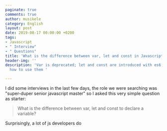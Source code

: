 ```yaml
---
paginate: true
comments: true
author: musikele
category: English
layout: post
date: 2019-08-17 00:00:00 +0200
tags:
- Javascript
- " Interview"
- " Questions"
title: 'What is the difference between var, let and const in Javascript '
header-img: ''
description: 'Var is deprecated; let and const are introduced with es6. Let''s see
  how to use them '

---
```

I did some interviews in the last few days, the role we were searching was "super-duper senior javascript master" so I asked this very simple question as starter: 

> What is the difference between var, let and const to declare a variable? 

Surprisingly, a lot of js developers do 

